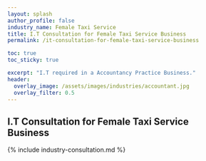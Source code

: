 ```yaml
---
layout: splash 
author_profile: false 
industry_name: Female Taxi Service
title: I.T Consultation for Female Taxi Service Business
permalink: /it-consultation-for-female-taxi-service-business

toc: true
toc_sticky: true

excerpt: "I.T required in a Accountancy Practice Business."
header:
  overlay_image: /assets/images/industries/accountant.jpg
  overlay_filter: 0.5 
---
```


## I.T Consultation for Female Taxi Service Business

{% include industry-consultation.md %}
